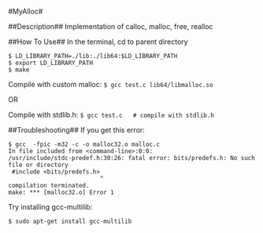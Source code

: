 #MyAlloc#

##Description##
Implementation of calloc, malloc, free, realloc

##How To Use##
In the terminal, cd to parent directory

```
$ LD_LIBRARY_PATH=./lib:./lib64:$LD_LIBRARY_PATH
$ export LD_LIBRARY_PATH
$ make
```

Compile with custom malloc:
`$ gcc test.c lib64/libmalloc.so`

OR

Compile with stdlib.h:
`$ gcc test.c   # compile with stdlib.h`

##Troubleshooting##
If you get this error:

```
$ gcc  -fpic -m32 -c -o malloc32.o malloc.c
In file included from <command-line>:0:0:
/usr/include/stdc-predef.h:30:26: fatal error: bits/predefs.h: No such file or directory
 #include <bits/predefs.h>
                          ^
compilation terminated.
make: *** [malloc32.o] Error 1
```
Try installing gcc-multilib:

```
$ sudo apt-get install gcc-multilib
```
